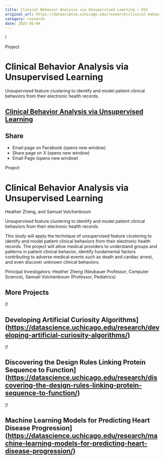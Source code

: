 ```yaml
---
title: Clinical Behavior Analysis via Unsupervised Learning – DSI
original_url: https://datascience.uchicago.edu/research/clinical-behavior-analysis-via-unsupervised-learning
category: research
date: 2025-05-04
---
```


!

Project

# Clinical Behavior Analysis via Unsupervised Learning

Unsupervised feature clustering to identify and model patient clinical behaviors from their electronic health records.

## [Clinical Behavior Analysis via Unsupervised Learning](https://datascience.uchicago.edu/research/clinical-behavior-analysis-via-unsupervised-learning/)

## Share

* Email page on Facebook (opens new window)
* Share page on X (opens new window)
* Email Page (opens new window)

<!-- Table-like structure detected -->

Project

# Clinical Behavior Analysis via Unsupervised Learning

Heather Zheng, and Samuel Volchenboum

Unsupervised feature clustering to identify and model patient clinical behaviors from their electronic health records.

This study will apply the technique of unsupervised feature clustering to identify and model patient clinical behaviors from their electronic health records. The project will allow medical providers to understand groups and patterns in patient clinical behavior, identify fundamental factors contributing to adverse medical events such as death and cardiac arrest, and even discover unknown clinical behaviors.

Principal Investigators: Heather Zheng (Neubauer Professor, Computer Science), Samuel Volchenboum (Professor, Pediatrics)

## More Projects

[! 

## Developing Artificial Curiosity Algorithms](https://datascience.uchicago.edu/research/developing-artificial-curiosity-algorithms/)

[! 

## Discovering the Design Rules Linking Protein Sequence to Function](https://datascience.uchicago.edu/research/discovering-the-design-rules-linking-protein-sequence-to-function/)

[! 

## Machine Learning Models for Predicting Heart Disease Progression](https://datascience.uchicago.edu/research/machine-learning-models-for-predicting-heart-disease-progression/)